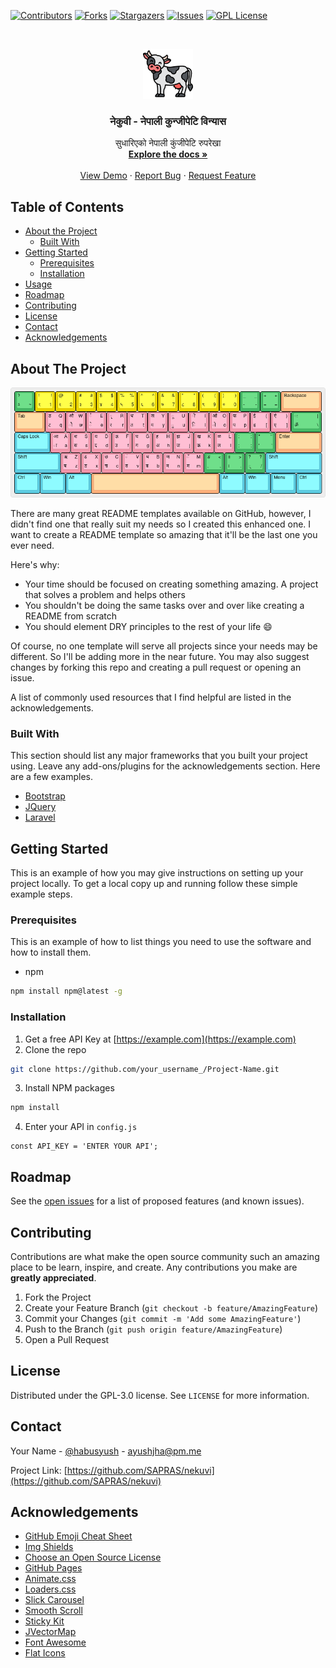 [![Contributors][contributors-shield]][contributors-url]
[![Forks][forks-shield]][forks-url]
[![Stargazers][stars-shield]][stars-url]
[![Issues][issues-shield]][issues-url]
[![GPL License][license-shield]][license-url]



<!-- PROJECT LOGO -->
<br />
<p align="center">
  <a href="https://github.com/SAPRAS/nekuvi">
    <img src="images/logo.svg" alt="Logo" width="80" height="80">
  </a>

  <h3 align="center">नेकुवी - नेपाली कुन्जीपेटि विन्यास</h3>

  <p align="center">
      सुधारिएको नेपाली कुंजीपेटि रुपरेखा
    <br />
    <a href="https://github.com/SAPRAS/nekuvi"><strong>Explore the docs »</strong></a>
    <br />
    <br />
    <a href="https://github.com/SAPRAS/nekuvi">View Demo</a>
    ·
    <a href="https://github.com/SAPRAS/nekuvi/issues">Report Bug</a>
    ·
    <a href="https://github.com/SAPRAS/nekuvi/issues">Request Feature</a>
  </p>
</p>



<!-- TABLE OF CONTENTS -->
## Table of Contents

* [About the Project](#about-the-project)
  * [Built With](#built-with)
* [Getting Started](#getting-started)
  * [Prerequisites](#prerequisites)
  * [Installation](#installation)
* [Usage](#usage)
* [Roadmap](#roadmap)
* [Contributing](#contributing)
* [License](#license)
* [Contact](#contact)
* [Acknowledgements](#acknowledgements)



<!-- ABOUT THE PROJECT -->
## About The Project

[![Product Name Screen Shot][product-screenshot]](https://example.com)

There are many great README templates available on GitHub, however, I didn't find one that really suit my needs so I created this enhanced one. I want to create a README template so amazing that it'll be the last one you ever need.

Here's why:
* Your time should be focused on creating something amazing. A project that solves a problem and helps others
* You shouldn't be doing the same tasks over and over like creating a README from scratch
* You should element DRY principles to the rest of your life :smile:

Of course, no one template will serve all projects since your needs may be different. So I'll be adding more in the near future. You may also suggest changes by forking this repo and creating a pull request or opening an issue.

A list of commonly used resources that I find helpful are listed in the acknowledgements.

### Built With
This section should list any major frameworks that you built your project using. Leave any add-ons/plugins for the acknowledgements section. Here are a few examples.
* [Bootstrap](https://getbootstrap.com)
* [JQuery](https://jquery.com)
* [Laravel](https://laravel.com)



<!-- GETTING STARTED -->
## Getting Started

This is an example of how you may give instructions on setting up your project locally.
To get a local copy up and running follow these simple example steps.

### Prerequisites

This is an example of how to list things you need to use the software and how to install them.
* npm
```sh
npm install npm@latest -g
```

### Installation

1. Get a free API Key at [https://example.com](https://example.com)
2. Clone the repo
```sh
git clone https://github.com/your_username_/Project-Name.git
```
3. Install NPM packages
```sh
npm install
```
4. Enter your API in `config.js`
```JS
const API_KEY = 'ENTER YOUR API';
```



<!-- ROADMAP -->
## Roadmap

See the [open issues](https://github.com/SAPRAS/nekuvi/issues) for a list of proposed features (and known issues).



<!-- CONTRIBUTING -->
## Contributing

Contributions are what make the open source community such an amazing place to be learn, inspire, and create. Any contributions you make are **greatly appreciated**.

1. Fork the Project
2. Create your Feature Branch (`git checkout -b feature/AmazingFeature`)
3. Commit your Changes (`git commit -m 'Add some AmazingFeature'`)
4. Push to the Branch (`git push origin feature/AmazingFeature`)
5. Open a Pull Request



<!-- LICENSE -->
## License

Distributed under the GPL-3.0 license. See `LICENSE` for more information.



<!-- CONTACT -->
## Contact

Your Name - [@habusyush](https://twitter.com/habuayush) - ayushjha@pm.me

Project Link: [https://github.com/SAPRAS/nekuvi](https://github.com/SAPRAS/nekuvi)



<!-- ACKNOWLEDGEMENTS -->
## Acknowledgements
* [GitHub Emoji Cheat Sheet](https://www.webpagefx.com/tools/emoji-cheat-sheet)
* [Img Shields](https://shields.io)
* [Choose an Open Source License](https://choosealicense.com)
* [GitHub Pages](https://pages.github.com)
* [Animate.css](https://daneden.github.io/animate.css)
* [Loaders.css](https://connoratherton.com/loaders)
* [Slick Carousel](https://kenwheeler.github.io/slick)
* [Smooth Scroll](https://github.com/cferdinandi/smooth-scroll)
* [Sticky Kit](http://leafo.net/sticky-kit)
* [JVectorMap](http://jvectormap.com)
* [Font Awesome](https://fontawesome.com)
* [Flat Icons](https://www.flaticon.com/authors/flat-icons)




<!-- MARKDOWN LINKS & IMAGES -->
<!-- https://www.markdownguide.org/basic-syntax/#reference-style-links -->
[contributors-shield]: https://img.shields.io/github/contributors/SAPRAS/nekuvi.svg?style=flat-square
[contributors-url]: https://github.com/SAPRAS/nekuvi/graphs/contributors
[forks-shield]: https://img.shields.io/github/forks/SAPRAS/nekuvi.svg?style=flat-square
[forks-url]: https://github.com/SAPRAS/nekuvi/network/members
[stars-shield]: https://img.shields.io/github/stars/SAPRAS/nekuvi.svg?style=flat-square
[stars-url]: https://github.com/SAPRAS/nekuvi/stargazers
[issues-shield]: https://img.shields.io/github/issues/SAPRAS/nekuvi.svg?style=flat-square
[issues-url]: https://github.com/SAPRAS/nekuvi/issues
[license-shield]: https://img.shields.io/github/license/SAPRAS/nekuvi.svg?style=flat-square
[license-url]: https://github.com/SAPRAS/nekuvi/blob/master/LICENSE.txt
[product-screenshot]: images/layout.png
